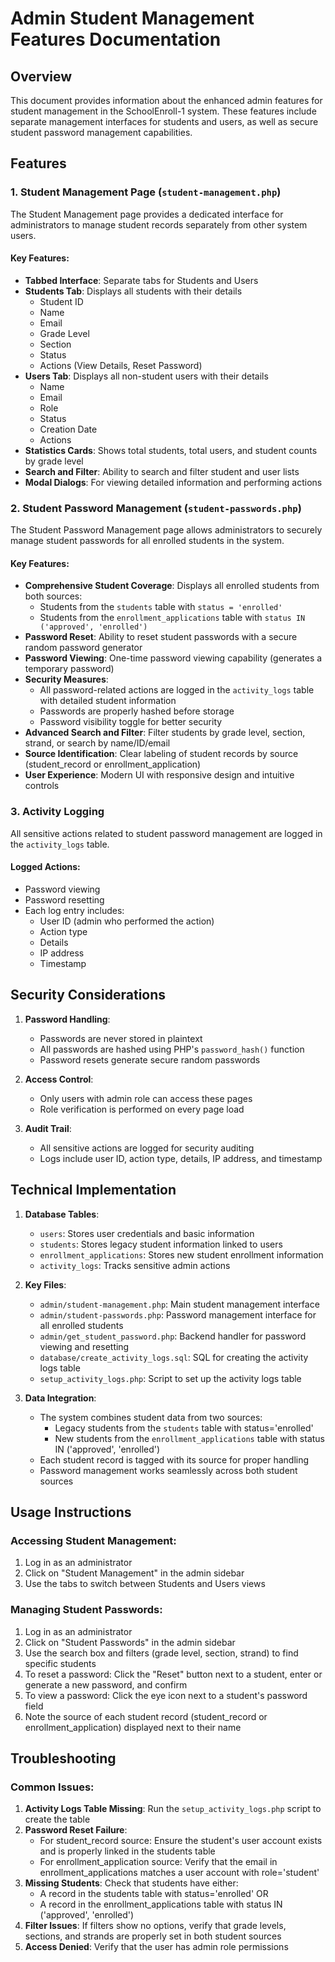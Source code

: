 # Admin Student Management Features Documentation

## Overview

This document provides information about the enhanced admin features for student management in the SchoolEnroll-1 system. These features include separate management interfaces for students and users, as well as secure student password management capabilities.

## Features

### 1. Student Management Page (`student-management.php`)

The Student Management page provides a dedicated interface for administrators to manage student records separately from other system users.

#### Key Features:
- **Tabbed Interface**: Separate tabs for Students and Users
- **Students Tab**: Displays all students with their details
  - Student ID
  - Name
  - Email
  - Grade Level
  - Section
  - Status
  - Actions (View Details, Reset Password)
- **Users Tab**: Displays all non-student users with their details
  - Name
  - Email
  - Role
  - Status
  - Creation Date
  - Actions
- **Statistics Cards**: Shows total students, total users, and student counts by grade level
- **Search and Filter**: Ability to search and filter student and user lists
- **Modal Dialogs**: For viewing detailed information and performing actions

### 2. Student Password Management (`student-passwords.php`)

The Student Password Management page allows administrators to securely manage student passwords for all enrolled students in the system.

#### Key Features:
- **Comprehensive Student Coverage**: Displays all enrolled students from both sources:
  - Students from the `students` table with `status = 'enrolled'`
  - Students from the `enrollment_applications` table with `status IN ('approved', 'enrolled')`
- **Password Reset**: Ability to reset student passwords with a secure random password generator
- **Password Viewing**: One-time password viewing capability (generates a temporary password)
- **Security Measures**:
  - All password-related actions are logged in the `activity_logs` table with detailed student information
  - Passwords are properly hashed before storage
  - Password visibility toggle for better security
- **Advanced Search and Filter**: Filter students by grade level, section, strand, or search by name/ID/email
- **Source Identification**: Clear labeling of student records by source (student_record or enrollment_application)
- **User Experience**: Modern UI with responsive design and intuitive controls

### 3. Activity Logging

All sensitive actions related to student password management are logged in the `activity_logs` table.

#### Logged Actions:
- Password viewing
- Password resetting
- Each log entry includes:
  - User ID (admin who performed the action)
  - Action type
  - Details
  - IP address
  - Timestamp

## Security Considerations

1. **Password Handling**:
   - Passwords are never stored in plaintext
   - All passwords are hashed using PHP's `password_hash()` function
   - Password resets generate secure random passwords

2. **Access Control**:
   - Only users with admin role can access these pages
   - Role verification is performed on every page load

3. **Audit Trail**:
   - All sensitive actions are logged for security auditing
   - Logs include user ID, action type, details, IP address, and timestamp

## Technical Implementation

1. **Database Tables**:
   - `users`: Stores user credentials and basic information
   - `students`: Stores legacy student information linked to users
   - `enrollment_applications`: Stores new student enrollment information
   - `activity_logs`: Tracks sensitive admin actions

2. **Key Files**:
   - `admin/student-management.php`: Main student management interface
   - `admin/student-passwords.php`: Password management interface for all enrolled students
   - `admin/get_student_password.php`: Backend handler for password viewing and resetting
   - `database/create_activity_logs.sql`: SQL for creating the activity logs table
   - `setup_activity_logs.php`: Script to set up the activity logs table

3. **Data Integration**:
   - The system combines student data from two sources:
     - Legacy students from the `students` table with status='enrolled'
     - New students from the `enrollment_applications` table with status IN ('approved', 'enrolled')
   - Each student record is tagged with its source for proper handling
   - Password management works seamlessly across both student sources

## Usage Instructions

### Accessing Student Management:
1. Log in as an administrator
2. Click on "Student Management" in the admin sidebar
3. Use the tabs to switch between Students and Users views

### Managing Student Passwords:
1. Log in as an administrator
2. Click on "Student Passwords" in the admin sidebar
3. Use the search box and filters (grade level, section, strand) to find specific students
4. To reset a password: Click the "Reset" button next to a student, enter or generate a new password, and confirm
5. To view a password: Click the eye icon next to a student's password field
6. Note the source of each student record (student_record or enrollment_application) displayed next to their name

## Troubleshooting

### Common Issues:
1. **Activity Logs Table Missing**: Run the `setup_activity_logs.php` script to create the table
2. **Password Reset Failure**: 
   - For student_record source: Ensure the student's user account exists and is properly linked in the students table
   - For enrollment_application source: Verify that the email in enrollment_applications matches a user account with role='student'
3. **Missing Students**: Check that students have either:
   - A record in the students table with status='enrolled' OR
   - A record in the enrollment_applications table with status IN ('approved', 'enrolled')
4. **Filter Issues**: If filters show no options, verify that grade levels, sections, and strands are properly set in both student sources
5. **Access Denied**: Verify that the user has admin role permissions

